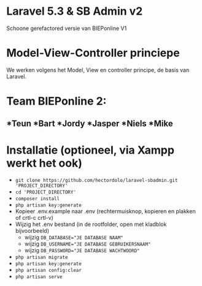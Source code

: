 # Laravel 5.3 & SB Admin v2

Schoone gerefactored versie van BIEPonline V1

# Model-View-Controller princiepe

We werken volgens het Model, View en controller principe, de basis van Laravel.

# Team BIEPonline 2:

## *Teun *Bart *Jordy *Jasper *Niels *Mike

# Installatie (optioneel, via Xampp werkt het ook)

* `git clone https://github.com/hectordolo/laravel-sbadmin.git 'PROJECT_DIRECTORY'`
* `cd 'PROJECT_DIRECTORY'`
* `composer install`
* `php artisan key:generate`
* Kopieer .env.example naar .env (rechtermuisknop, kopieren en plakken of crtl-c crtl-v)
* Wijzig het .env bestand (in de rootfolder, open met kladblok bijvoorbeeld)
    * wijzig `DB_DATABASE="JE DATABASE NAAM"`
    * wijzig `DB_USERNAME="JE DATABASE GEBRUIKERSNAAM"`
    * wijzig `DB_PASSWORD="JE DATABASE WACHTWOORD"`
* `php artisan migrate`
* `php artisan key:generate`
* `php artisan config:clear`
* `php artisan serve`
